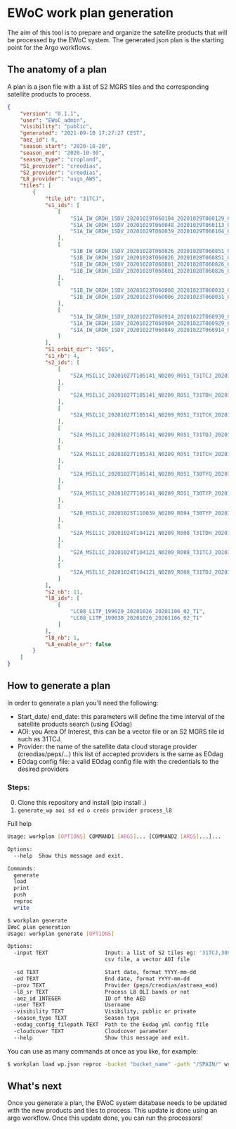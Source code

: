 # EWoC work plan generation 

The aim of this tool is to prepare and organize the satellite products that will be processed by the EWoC system.
The generated json plan is the starting point for the Argo workflows.

## The anatomy of a plan
A plan is a json file with a list of S2 MGRS tiles and the corresponding satellite products to process.
```json
{
    "version": "0.1.1",
    "user": "EWoC_admin",
    "visibility": "public",
    "generated": "2021-09-10 17:27:27 CEST",
    "aez_id": 0,
    "season_start": "2020-10-20",
    "season_end": "2020-10-30",
    "season_type": "cropland",
    "S1_provider": "creodias",
    "S2_provider": "creodias",
    "L8_provider": "usgs_AWS",
    "tiles": [
        {
            "tile_id": "31TCJ",
            "s1_ids": [
                [
                    "S1A_IW_GRDH_1SDV_20201029T060104_20201029T060129_035007_041562_76A1",
                    "S1A_IW_GRDH_1SDV_20201029T060048_20201029T060113_035007_041562_DAC7",
                    "S1A_IW_GRDH_1SDV_20201029T060039_20201029T060104_035007_041562_9FE9"
                ],
                [
                    "S1B_IW_GRDH_1SDV_20201028T060826_20201028T060851_024009_02DA2A_C6FC",
                    "S1B_IW_GRDH_1SDV_20201028T060826_20201028T060851_024009_02DA2A_31F3",
                    "S1B_IW_GRDH_1SDV_20201028T060801_20201028T060826_024009_02DA2A_CC6C",
                    "S1B_IW_GRDH_1SDV_20201028T060801_20201028T060826_024009_02DA2A_9E22"
                ],
                [
                    "S1B_IW_GRDH_1SDV_20201023T060008_20201023T060033_023936_02D7EE_771D",
                    "S1B_IW_GRDH_1SDV_20201023T060006_20201023T060031_023936_02D7EE_7C33"
                ],
                [
                    "S1A_IW_GRDH_1SDV_20201022T060914_20201022T060939_034905_0411DD_1B4A",
                    "S1A_IW_GRDH_1SDV_20201022T060904_20201022T060929_034905_0411DD_8038",
                    "S1A_IW_GRDH_1SDV_20201022T060849_20201022T060914_034905_0411DD_5D80"
                ]
            ],
            "S1_orbit_dir": "DES",
            "s1_nb": 4,
            "s2_ids": [
                [
                    "S2A_MSIL1C_20201027T105141_N0209_R051_T31TCJ_20201027T130310"
                ],
                [
                    "S2A_MSIL1C_20201027T105141_N0209_R051_T31TDH_20201027T130310"
                ],
                [
                    "S2A_MSIL1C_20201027T105141_N0209_R051_T31TCK_20201027T130310"
                ],
                [
                    "S2A_MSIL1C_20201027T105141_N0209_R051_T31TDJ_20201027T130310"
                ],
                [
                    "S2A_MSIL1C_20201027T105141_N0209_R051_T31TCH_20201027T130310"
                ],
                [
                    "S2A_MSIL1C_20201027T105141_N0209_R051_T30TYQ_20201027T130310"
                ],
                [
                    "S2A_MSIL1C_20201027T105141_N0209_R051_T30TYP_20201027T130310"
                ],
                [
                    "S2B_MSIL1C_20201025T110039_N0209_R094_T30TYP_20201025T120537"
                ],
                [
                    "S2A_MSIL1C_20201024T104121_N0209_R008_T31TDH_20201024T141709"
                ],
                [
                    "S2A_MSIL1C_20201024T104121_N0209_R008_T31TCJ_20201024T141709"
                ],
                [
                    "S2A_MSIL1C_20201024T104121_N0209_R008_T31TDJ_20201024T141709"
                ]
            ],
            "s2_nb": 11,
            "l8_ids": [
                [
                    "LC08_L1TP_199029_20201026_20201106_02_T1",
                    "LC08_L1TP_199030_20201026_20201106_02_T1"
                ]
            ],
            "l8_nb": 1,
            "L8_enable_sr": false
        }
    ]
}
```

## How to generate a plan 
In order to generate a plan you'll need the following:
- Start_date/ end_date: this parameters will define the time interval of the satellite products search (using EOdag)
- AOI: you Area Of Interest, this can be a vector file or an S2 MGRS tile id such as 31TCJ.
- Provider: the name of the satellite data cloud storage provider (creodias/peps/...) this list of accepted providers is the same as EOdag
- EOdag config file: a valid EOdag config file with the credentials to the desired providers
### Steps:
0. Clone this repository and install (pip install .)
1. `generate_wp aoi sd ed o creds provider process_l8`

Full help
```bash
Usage: workplan [OPTIONS] COMMAND1 [ARGS]... [COMMAND2 [ARGS]...]...

Options:
  --help  Show this message and exit.

Commands:
  generate
  load
  print
  push
  reproc
  write
```

```bash
$ workplan generate
EWoC plan generation
Usage: workplan generate [OPTIONS]

Options:
  -input TEXT                  Input: a list of S2 tiles eg: '31TCJ,30STF', a
                               csv file, a vector AOI file

  -sd TEXT                     Start date, format YYYY-mm-dd
  -ed TEXT                     End date, format YYYY-mm-dd
  -prov TEXT                   Provider (peps/creodias/astraea_eod)
  -l8_sr TEXT                  Process L8 OLI bands or not
  -aez_id INTEGER              ID of the AED
  -user TEXT                   Username
  -visibility TEXT             Visibility, public or private
  -season_type TEXT            Season type
  -eodag_config_filepath TEXT  Path to the Eodag yml config file
  -cloudcover TEXT             Cloudcover parameter
  --help                       Show this message and exit.

```

You can use as many commands at once as you like, for example:
```bash
$ workplan load wp.json reproc -bucket "bucket_name" -path "/SPAIN/" write wp_reproc.json
```


## What's next
Once you generate a plan, the EWoC system database needs to be updated with the new products and tiles to process.
This update is done using an argo workflow. Once this update done, you can run the processors!
